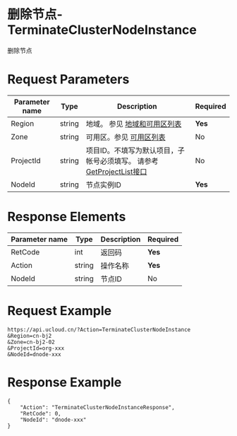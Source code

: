 # 删除节点-TerminateClusterNodeInstance

删除节点

# Request Parameters
|Parameter name|Type|Description|Required|
|---|---|---|---|
|Region|string|地域。 参见 [地域和可用区列表](api/summary/regionlist)|**Yes**|
|Zone|string|可用区。参见 [可用区列表](api/summary/regionlist)|No|
|ProjectId|string|项目ID。不填写为默认项目，子帐号必须填写。 请参考[GetProjectList接口](api/summary/get_project_list)|No|
|NodeId|string|节点实例ID|**Yes**|

# Response Elements
|Parameter name|Type|Description|Required|
|---|---|---|---|
|RetCode|int|返回码|**Yes**|
|Action|string|操作名称|**Yes**|
|NodeId|string|节点ID|No|

# Request Example
```
https://api.ucloud.cn/?Action=TerminateClusterNodeInstance
&Region=cn-bj2
&Zone=cn-bj2-02
&ProjectId=org-xxx
&NodeId=dnode-xxx
```

# Response Example
```
{
    "Action": "TerminateClusterNodeInstanceResponse", 
    "RetCode": 0, 
    "NodeId": "dnode-xxx"
}
```

